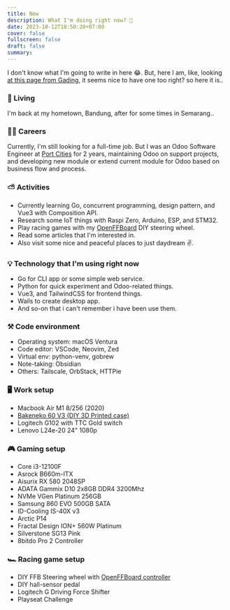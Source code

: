 ```yaml
---
title: Now
description: What I'm doing right now? 🫤
date: 2023-10-12T18:50:20+07:00
cover: false
fullscreen: false
draft: false
summary: 
---
```


I don't know what I'm going to write in here 😂. But, here I am, like, looking [at this page from Gading](https://gading.dev/now), it seems nice to have one too right? so here it is..

### 🏡 Living
I'm back at my hometown, Bandung, after for some times in Semarang..

### 🧑‍💻 Careers
Currently, I'm still looking for a full-time job. But I was an Odoo Software Engineer at [Port Cities](https://portcities.net/) for 2 years, maintaining Odoo on support projects, and developing new module or extend current module for Odoo based on business flow and process.

### ⛅️ Activities
- Currently learning Go, concurrent programming, design pattern, and Vue3 with Composition API.
- Research some IoT things with Raspi Zero, Arduino, ESP, and STM32.
- Play racing games with my [OpenFFBoard](https://github.com/Ultrawipf/OpenFFBoard) DIY steering wheel.
- Read some articles that I'm interested in.
- Also visit some nice and peaceful places to just daydream ✌️.

### 💡 Technology that I'm using right now
- Go for CLI app or some simple web service.
- Python for quick experiment and Odoo-related things.
- Vue3, and TailwindCSS for frontend things.
- Wails to create desktop app.
- And so-on that i can't remember i have been use them.

### ⚒️ Code environment
- Operating system: macOS Ventura
- Code editor: VSCode, Neovim, Zed
- Virtual env: python-venv, gobrew
- Note-taking: Obsidian
- Others: Tailscale, OrbStack, HTTPie

### 🖥️ Work setup
- Macbook Air M1 8/256 (2020)
- [Bakeneko 60 V3 (DIY 3D Printed case)](https://github.com/kkatano/bakeneko-60)
- Logitech G102 with TTC Gold switch
- Lenovo L24e-20 24" 1080p

### 🎮 Gaming setup
- Core i3-12100F
- Asrock B660m-ITX
- Aisurix RX 580 2048SP
- ADATA Gammix D10 2x8GB DDR4 3200Mhz
- NVMe VGen Platinum 256GB
- Samsung 860 EVO 500GB SATA
- ID-Cooling IS-40X v3
- Arctic P14
- Fractal Design ION+ 560W Platinum
- Silverstone SG13 Pink
- 8bitdo Pro 2 Controller

### 🏎️ Racing game setup
- DIY FFB Steering wheel with [OpenFFBoard controller](https://github.com/Ultrawipf/OpenFFBoard)
- DIY hall-sensor pedal
- Logitech G Driving Force Shifter
- Playseat Challenge
